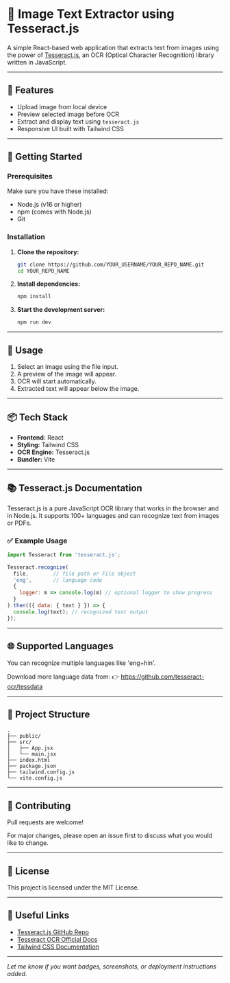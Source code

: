 # 🧠 Image Text Extractor using Tesseract.js

A simple React-based web application that extracts text from images using the power of [Tesseract.js](https://github.com/naptha/tesseract.js), an OCR (Optical Character Recognition) library written in JavaScript.

---

## 📸 Features

- Upload image from local device
- Preview selected image before OCR
- Extract and display text using `tesseract.js`
- Responsive UI built with Tailwind CSS

---

## 🚀 Getting Started

### Prerequisites

Make sure you have these installed:
- Node.js (v16 or higher)
- npm (comes with Node.js)
- Git

### Installation

1. **Clone the repository:**
   ```bash
   git clone https://github.com/YOUR_USERNAME/YOUR_REPO_NAME.git
   cd YOUR_REPO_NAME
   ```

2. **Install dependencies:**
   ```bash
   npm install
   ```

3. **Start the development server:**
   ```bash
   npm run dev
   ```

---

## 🧪 Usage

1. Select an image using the file input.
2. A preview of the image will appear.
3. OCR will start automatically.
4. Extracted text will appear below the image.

---

## 📦 Tech Stack

- **Frontend:** React
- **Styling:** Tailwind CSS
- **OCR Engine:** Tesseract.js
- **Bundler:** Vite

---

## 📚 Tesseract.js Documentation

Tesseract.js is a pure JavaScript OCR library that works in the browser and in Node.js. It supports 100+ languages and can recognize text from images or PDFs.

### ✅ Example Usage

```javascript
import Tesseract from 'tesseract.js';

Tesseract.recognize(
  file,        // file path or File object
  'eng',       // language code
  {
    logger: m => console.log(m) // optional logger to show progress
  }
).then(({ data: { text } }) => {
  console.log(text); // recognized text output
});
```

---

## 🌐 Supported Languages

You can recognize multiple languages like 'eng+hin'.

Download more language data from:
👉 https://github.com/tesseract-ocr/tessdata

---

## 📁 Project Structure

```
.
├── public/
├── src/
│   ├── App.jsx
│   └── main.jsx
├── index.html
├── package.json
├── tailwind.config.js
└── vite.config.js
```

---

## 🙌 Contributing

Pull requests are welcome!

For major changes, please open an issue first to discuss what you would like to change.

---

## 📄 License

This project is licensed under the MIT License.

---

## 🔗 Useful Links

- [Tesseract.js GitHub Repo](https://github.com/naptha/tesseract.js)
- [Tesseract OCR Official Docs](https://tesseract-ocr.github.io/)
- [Tailwind CSS Documentation](https://tailwindcss.com/docs)

---

*Let me know if you want badges, screenshots, or deployment instructions added.*